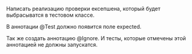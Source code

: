 Написать реализацию проверки ексепшена, 
который будет выбрасыватся в тестовом классе. 
   
В аннотации @Test должно появится поле expected.

Так же создать аннотацию @Ignore. И тесты, 
которые отмечены этой аннотацией не должны запускатся.